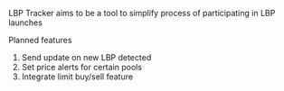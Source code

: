 LBP Tracker aims to be a tool to simplify process of participating in LBP launches

Planned features
1. Send update on new LBP detected
2. Set price alerts for certain pools
3. Integrate limit buy/sell feature
